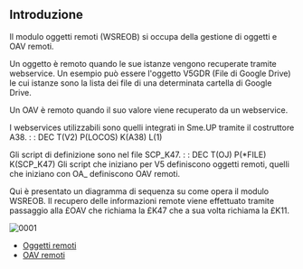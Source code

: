 
## Introduzione

Il modulo oggetti remoti (WSREOB) si occupa della gestione di oggetti e OAV remoti.

Un oggetto è remoto quando le sue istanze vengono recuperate tramite webservice. Un esempio può essere l'oggetto V5GDR (File di Google Drive) le cui istanze sono la lista dei file di una determinata cartella di Google Drive.

Un OAV è remoto quando il suo valore viene recuperato da un webservice.

I webservices utilizzabili sono quelli integrati in Sme.UP tramite il costruttore A38.
 :  : DEC T(V2) P(LOCOS) K(A38) L(1)

Gli script di definizione sono nel file SCP_K47.
 :  : DEC T(OJ) P(\*FILE) K(SCP_K47)
Gli script che iniziano per V5 definiscono oggetti remoti, quelli che iniziano con OA_ definiscono OAV remoti.

Qui è presentato un diagramma di sequenza su come opera il modulo WSREOB. Il recupero delle informazioni remote viene effettuato tramite passaggio alla £OAV che richiama la £K47 che a sua volta richiama la £K11.

![0001](https://doc.smeup.com/immagini/WSREOB/0001.png)
- [Oggetti remoti](Sorgenti/DOC/TA/B£AMO/WSREOB_01)
- [OAV remoti](Sorgenti/DOC/TA/B£AMO/WSREOB_02)
